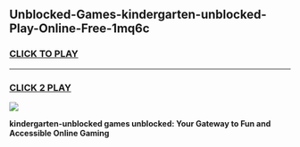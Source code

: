 
## Unblocked-Games-kindergarten-unblocked-Play-Online-Free-1mq6c
<h3>
<a href="https://premium76.site?title=kindergarten-unblocked&ref=26A">CLICK TO PLAY</a></h3>
<hr>

<h3>
<a href="https://premium76.site?title=kindergarten-unblocked&ref=26A">CLICK 2 PLAY</a>
  
</h3>

<a href="https://premium76.site?title=kindergarten-unblocked&ref=26A"><img src="https://clearcache.store/games.png"></a>


**kindergarten-unblocked games unblocked: Your Gateway to Fun and Accessible Online Gaming**
